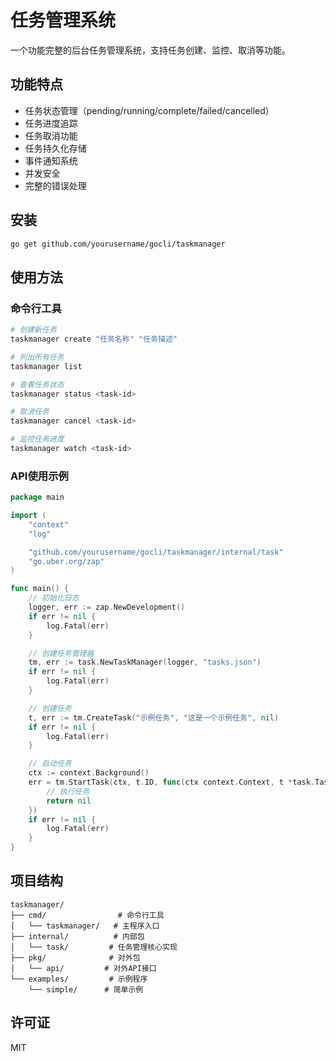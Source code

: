# 任务管理系统

一个功能完整的后台任务管理系统，支持任务创建、监控、取消等功能。

## 功能特点

- 任务状态管理（pending/running/complete/failed/cancelled）
- 任务进度追踪
- 任务取消功能
- 任务持久化存储
- 事件通知系统
- 并发安全
- 完整的错误处理

## 安装

```bash
go get github.com/yourusername/gocli/taskmanager
```

## 使用方法

### 命令行工具

```bash
# 创建新任务
taskmanager create "任务名称" "任务描述"

# 列出所有任务
taskmanager list

# 查看任务状态
taskmanager status <task-id>

# 取消任务
taskmanager cancel <task-id>

# 监控任务进度
taskmanager watch <task-id>
```

### API使用示例

```go
package main

import (
    "context"
    "log"

    "github.com/yourusername/gocli/taskmanager/internal/task"
    "go.uber.org/zap"
)

func main() {
    // 初始化日志
    logger, err := zap.NewDevelopment()
    if err != nil {
        log.Fatal(err)
    }

    // 创建任务管理器
    tm, err := task.NewTaskManager(logger, "tasks.json")
    if err != nil {
        log.Fatal(err)
    }

    // 创建任务
    t, err := tm.CreateTask("示例任务", "这是一个示例任务", nil)
    if err != nil {
        log.Fatal(err)
    }

    // 启动任务
    ctx := context.Background()
    err = tm.StartTask(ctx, t.ID, func(ctx context.Context, t *task.Task) error {
        // 执行任务
        return nil
    })
    if err != nil {
        log.Fatal(err)
    }
}
```

## 项目结构

```
taskmanager/
├── cmd/                # 命令行工具
│   └── taskmanager/   # 主程序入口
├── internal/          # 内部包
│   └── task/         # 任务管理核心实现
├── pkg/              # 对外包
│   └── api/         # 对外API接口
└── examples/         # 示例程序
    └── simple/      # 简单示例
```

## 许可证

MIT 